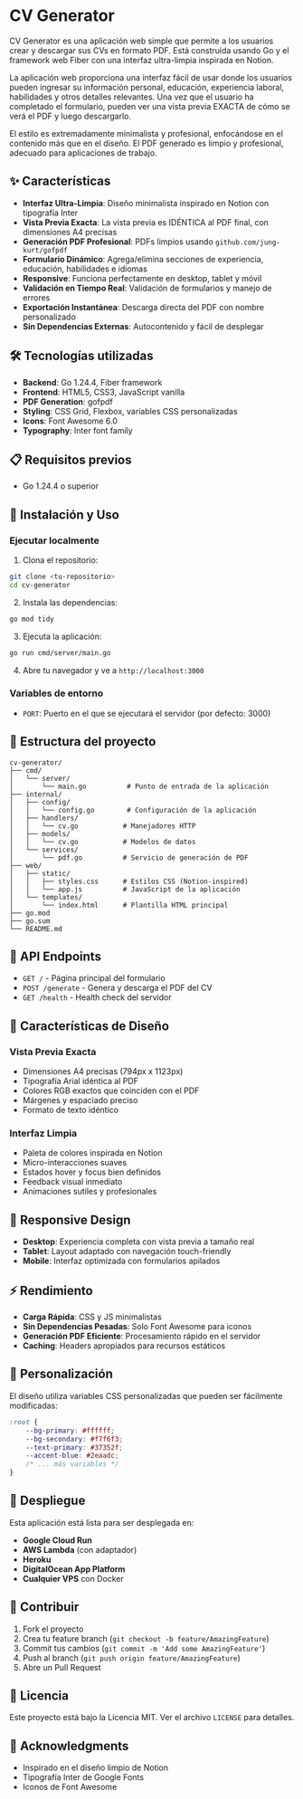 # CV Generator

CV Generator es una aplicación web simple que permite a los usuarios crear y descargar sus CVs en formato PDF. Está construida usando Go y el framework web Fiber con una interfaz ultra-limpia inspirada en Notion.

La aplicación web proporciona una interfaz fácil de usar donde los usuarios pueden ingresar su información personal, educación, experiencia laboral, habilidades y otros detalles relevantes. Una vez que el usuario ha completado el formulario, pueden ver una vista previa EXACTA de cómo se verá el PDF y luego descargarlo.

El estilo es extremadamente minimalista y profesional, enfocándose en el contenido más que en el diseño. El PDF generado es limpio y profesional, adecuado para aplicaciones de trabajo.

## ✨ Características

- **Interfaz Ultra-Limpia**: Diseño minimalista inspirado en Notion con tipografía Inter
- **Vista Previa Exacta**: La vista previa es IDÉNTICA al PDF final, con dimensiones A4 precisas
- **Generación PDF Profesional**: PDFs limpios usando `github.com/jung-kurt/gofpdf`
- **Formulario Dinámico**: Agrega/elimina secciones de experiencia, educación, habilidades e idiomas
- **Responsive**: Funciona perfectamente en desktop, tablet y móvil
- **Validación en Tiempo Real**: Validación de formularios y manejo de errores
- **Exportación Instantánea**: Descarga directa del PDF con nombre personalizado
- **Sin Dependencias Externas**: Autocontenido y fácil de desplegar

## 🛠 Tecnologías utilizadas

- **Backend**: Go 1.24.4, Fiber framework
- **Frontend**: HTML5, CSS3, JavaScript vanilla
- **PDF Generation**: gofpdf
- **Styling**: CSS Grid, Flexbox, variables CSS personalizadas
- **Icons**: Font Awesome 6.0
- **Typography**: Inter font family

## 📋 Requisitos previos

- Go 1.24.4 o superior

## 🚀 Instalación y Uso

### Ejecutar localmente

1. Clona el repositorio:
```bash
git clone <tu-repositorio>
cd cv-generator
```

2. Instala las dependencias:
```bash
go mod tidy
```

3. Ejecuta la aplicación:
```bash
go run cmd/server/main.go
```

4. Abre tu navegador y ve a `http://localhost:3000`

### Variables de entorno

- `PORT`: Puerto en el que se ejecutará el servidor (por defecto: 3000)

## 📁 Estructura del proyecto

```
cv-generator/
├── cmd/
│   └── server/
│       └── main.go          # Punto de entrada de la aplicación
├── internal/
│   ├── config/
│   │   └── config.go        # Configuración de la aplicación
│   ├── handlers/
│   │   └── cv.go           # Manejadores HTTP
│   ├── models/
│   │   └── cv.go           # Modelos de datos
│   └── services/
│       └── pdf.go          # Servicio de generación de PDF
├── web/
│   ├── static/
│   │   ├── styles.css      # Estilos CSS (Notion-inspired)
│   │   └── app.js          # JavaScript de la aplicación
│   └── templates/
│       └── index.html      # Plantilla HTML principal
├── go.mod
├── go.sum
└── README.md
```

## 🎯 API Endpoints

- `GET /` - Página principal del formulario
- `POST /generate` - Genera y descarga el PDF del CV
- `GET /health` - Health check del servidor

## 🎨 Características de Diseño

### Vista Previa Exacta
- Dimensiones A4 precisas (794px x 1123px)
- Tipografía Arial idéntica al PDF
- Colores RGB exactos que coinciden con el PDF
- Márgenes y espaciado preciso
- Formato de texto idéntico

### Interfaz Limpia
- Paleta de colores inspirada en Notion
- Micro-interacciones suaves
- Estados hover y focus bien definidos
- Feedback visual inmediato
- Animaciones sutiles y profesionales

## 📱 Responsive Design

- **Desktop**: Experiencia completa con vista previa a tamaño real
- **Tablet**: Layout adaptado con navegación touch-friendly
- **Mobile**: Interfaz optimizada con formularios apilados

## ⚡ Rendimiento

- **Carga Rápida**: CSS y JS minimalistas
- **Sin Dependencias Pesadas**: Solo Font Awesome para iconos
- **Generación PDF Eficiente**: Procesamiento rápido en el servidor
- **Caching**: Headers apropiados para recursos estáticos

## 🔧 Personalización

El diseño utiliza variables CSS personalizadas que pueden ser fácilmente modificadas:

```css
:root {
    --bg-primary: #ffffff;
    --bg-secondary: #f7f6f3;
    --text-primary: #37352f;
    --accent-blue: #2eaadc;
    /* ... más variables */
}
```

## 🚀 Despliegue

Esta aplicación está lista para ser desplegada en:
- **Google Cloud Run**
- **AWS Lambda** (con adaptador)
- **Heroku**
- **DigitalOcean App Platform**
- **Cualquier VPS** con Docker

## 🤝 Contribuir

1. Fork el proyecto
2. Crea tu feature branch (`git checkout -b feature/AmazingFeature`)
3. Commit tus cambios (`git commit -m 'Add some AmazingFeature'`)
4. Push al branch (`git push origin feature/AmazingFeature`)
5. Abre un Pull Request

## 📄 Licencia

Este proyecto está bajo la Licencia MIT. Ver el archivo `LICENSE` para detalles.

## 🙏 Acknowledgments

- Inspirado en el diseño limpio de Notion
- Tipografía Inter de Google Fonts
- Iconos de Font Awesome

